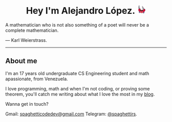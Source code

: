 <div align="center">
  <h1> Hey I'm Alejandro López.
    <img src="https://github.com/alejandro0619/alejandro0619/blob/main/ezgif.com-gif-maker.gif" width="28" 
  </h1>
</div>
 
<div>
 A mathematician who is not also something of a poet will never be a complete mathematician.
  
— Karl Weierstrass.
</div>
  
---- 
## About me
  
I'm an 17 years old undergraduate CS Engineering student and math apassionate, from Venezuela. 
  
I love programming, math and when I'm not coding, or proving some theorem, you'll catch me writing about what I love the most in my [blog](https://spaghettidev.tech).
  
Wanna get in touch?
  
Gmail: spaghetticodedev@gmail.com
Telegram: [@spaghettirs](https://t.me/spaghettirs).
